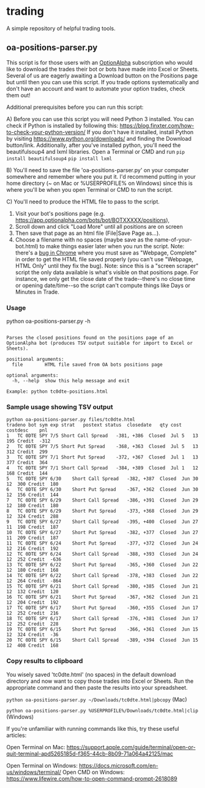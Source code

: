 # trading

A simple repository of helpful trading tools.

## oa-positions-parser.py
This script is for those users with an [OptionAlpha](https://optionalpha.com) subscription who would like to download the
trades their bot or bots have made into Excel or Sheets. Several of us are eagerly awaiting a Download
button on the Positions page but until then you can use this script.  If you trade options systematically
and don't have an account and want to automate your option trades, check them out!

Additional prerequisites before you can run this script:

A) Before you can use this script you will need Python 3 installed.
You can check if Python is installed by following this: https://blog.finxter.com/how-to-check-your-python-version/
If you don't have it installed, install Python by visiting https://www.python.org/downloads/ and finding the Download button/link.
Additionally, after you've installed python, you'll need the beautifulsoup4 and lxml libraries.
Open a Terminal or CMD and run
```pip install beautifulsoup4```
```pip install lxml```


B) You'll need to save the file 'oa-positions-parser.py' on your computer somewhere and remember where you put it.
I'd recommend putting in your home directory (~ on Mac or %USERPROFILE% on Windows) since this is where you'll be
when you open Terminal or CMD to run the script.

C) You'll need to produce the HTML file to pass to the script. 
  1) Visit your bot's positions page (e.g. https://app.optionalpha.com/bots/bot/BOTXXXXX/positions),
  2) Scroll down and click "Load More" until all positions are on screen
  3) Then save that page as an html file (File|Save Page as...). 
  4) Choose a filename with no spaces (maybe save as the name-of-your-bot.html) to make things easier later when you run the script.
Note: there's a [bug in Chrome](https://support.google.com/chrome/thread/4239329/chrome-webpage-save-as-for-webpage-html-only-option-no-longer-works?hl=en)
where you must save as "Webpage, Complete" in order to get the HTML file saved 
properly (you can't use "Webpage, HTML Only" until they fix the bug). 
Note: since this is a "screen scraper" script the only data available is what's visible on that positions page. For instance,
we only get the close date of the trade--there's no close time or opening date/time--so the script can't compute things like 
Days or Minutes in Trade.


### Usage
python oa-positions-parser.py -h
```usage: oa-positions-parser.py [-h] file

Parses the closed positions found on the positions page of an OptionAlpha bot (produces TSV output suitable for import to Excel or Sheets).

positional arguments:
  file        HTML file saved from OA bots positions page

optional arguments:
  -h, --help  show this help message and exit

Example: python tc0dte-positions.html
```

### Sample usage showing TSV output
```
python oa-positions-parser.py files/tc0dte.html
tradeno	bot	sym	exp	strat	postext	status	closedate	qty	cost	costdesc	pnl
1	TC 0DTE	SPY	7/5	Short Call Spread	-381, +386	Closed	Jul 5	13	195	Credit	-312
2	TC 0DTE	SPY	7/5	Short Put Spread	-368, +363	Closed	Jul 5	13	312	Credit	299
3	TC 0DTE	SPY	7/1	Short Put Spread	-372, +367	Closed	Jul 1	13	377	Credit	364
4	TC 0DTE	SPY	7/1	Short Call Spread	-384, +389	Closed	Jul 1	12	168	Credit	144
5	TC 0DTE	SPY	6/30	Short Call Spread	-382, +387	Closed	Jun 30	12	300	Credit	180
6	TC 0DTE	SPY	6/30	Short Put Spread	-367, +362	Closed	Jun 30	12	156	Credit	144
7	TC 0DTE	SPY	6/29	Short Call Spread	-386, +391	Closed	Jun 29	12	180	Credit	180
8	TC 0DTE	SPY	6/29	Short Put Spread	-373, +368	Closed	Jun 29	12	324	Credit	288
9	TC 0DTE	SPY	6/27	Short Call Spread	-395, +400	Closed	Jun 27	11	198	Credit	187
10	TC 0DTE	SPY	6/27	Short Put Spread	-382, +377	Closed	Jun 27	11	209	Credit	187
11	TC 0DTE	SPY	6/24	Short Put Spread	-377, +372	Closed	Jun 24	12	216	Credit	192
12	TC 0DTE	SPY	6/24	Short Call Spread	-388, +393	Closed	Jun 24	12	252	Credit	-636
13	TC 0DTE	SPY	6/22	Short Put Spread	-365, +360	Closed	Jun 22	12	180	Credit	168
14	TC 0DTE	SPY	6/22	Short Call Spread	-378, +383	Closed	Jun 22	12	264	Credit	-864
15	TC 0DTE	SPY	6/21	Short Call Spread	-380, +385	Closed	Jun 21	12	132	Credit	120
16	TC 0DTE	SPY	6/21	Short Put Spread	-367, +362	Closed	Jun 21	12	204	Credit	192
17	TC 0DTE	SPY	6/17	Short Put Spread	-360, +355	Closed	Jun 17	12	252	Credit	216
18	TC 0DTE	SPY	6/17	Short Call Spread	-376, +381	Closed	Jun 17	12	252	Credit	228
19	TC 0DTE	SPY	6/15	Short Put Spread	-366, +361	Closed	Jun 15	12	324	Credit	-36
20	TC 0DTE	SPY	6/15	Short Call Spread	-389, +394	Closed	Jun 15	12	408	Credit	168
```


### Copy results to clipboard
You wisely saved 'tc0dte.html' (no spaces) in the default download directory and now want to 
copy those trades into Excel or Sheets.  Run the appropriate command and then paste the results into
your spreadsheet.

```python oa-positions-parser.py ~/Downloads/tc0dte.html|pbcopy``` (Mac)

```python oa-positions-parser.py %USERPROFILE%/Downloads/tc0dte.html|clip``` (Windows)

If you're unfamiliar with running commands like this, try these useful articles:

Open Terminal on Mac: https://support.apple.com/guide/terminal/open-or-quit-terminal-apd5265185d-f365-44cb-8b09-71a064a42125/mac

Open Terminal on Windows: https://docs.microsoft.com/en-us/windows/terminal/
Open CMD on Windows: https://www.lifewire.com/how-to-open-command-prompt-2618089 